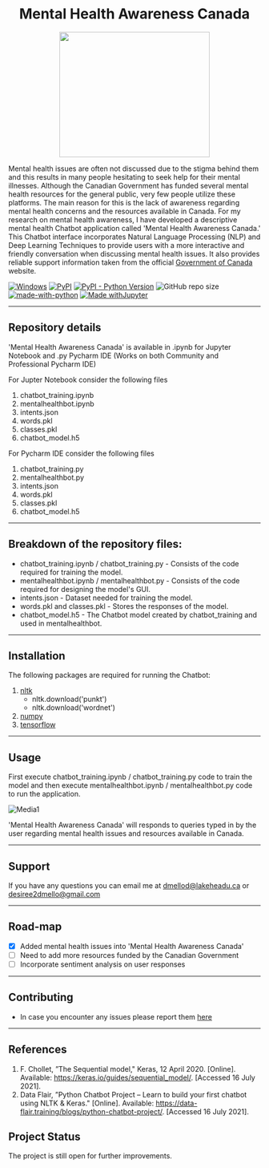 <h1 align="center"> Mental Health Awareness Canada </h1>


<p align="center">
  <img src= "https://user-images.githubusercontent.com/76941265/128641349-5385754f-8252-4e83-acdb-e243b811d507.png" width="300" height="250">
</p>

Mental health issues are often not discussed due to the stigma behind them and this results in many people hesitating to seek help for their mental illnesses. Although the Canadian Government has funded several mental health resources for the general public, very few people utilize these platforms. The main reason for this is the lack of awareness regarding mental health concerns and the resources available in Canada. For my research on mental health awareness, I have developed a descriptive mental health Chatbot application called 'Mental Health Awareness Canada.' This Chatbot interface incorporates Natural Language Processing (NLP) and Deep Learning Techniques to provide users with a more interactive and friendly conversation when discussing mental health issues. It also provides reliable support information taken from the official [Government of Canada](https://www.canada.ca/en/public-health/topics/mental-health-wellness.html) website.

[![Windows](https://svgshare.com/i/ZhY.svg)](https://www.microsoft.com/en-in/windows)  [![PyPI](https://img.shields.io/pypi/v/four)](https://pypi.org/project/pypi-install/) [![PyPI - Python Version](https://img.shields.io/pypi/pyversions/tensorflow)](https://www.python.org/downloads/release/python-380/) ![GitHub repo size](https://img.shields.io/github/repo-size/desireedmello/mentalhealthchatbotCanada) [![made-with-python](https://img.shields.io/badge/Made%20with-Python-1f425f.svg)](https://www.python.org/) [![Made withJupyter](https://img.shields.io/badge/Made%20with-Jupyter-orange)](https://jupyter.org/try)

---

## Repository details

'Mental Health Awareness Canada' is available in .ipynb for Jupyter Notebook and .py Pycharm IDE (Works on both Community and Professional Pycharm IDE)

For Jupter Notebook consider the following files

1. chatbot_training.ipynb      
2. mentalhealthbot.ipynb
3. intents.json                
4. words.pkl   
5. classes.pkl             
6. chatbot_model.h5                   

For Pycharm IDE consider the following files

1. chatbot_training.py
2. mentalhealthbot.py
3. intents.json
4. words.pkl
5. classes.pkl
6. chatbot_model.h5

---

## Breakdown of the repository files:

- chatbot_training.ipynb / chatbot_training.py - Consists of the code required for training the model.
- mentalhealthbot.ipynb / mentalhealthbot.py - Consists of the code required for designing the model's GUI.
- intents.json - Dataset needed for training the model.
- words.pkl and classes.pkl - Stores the responses of the model.
- chatbot_model.h5 - The Chatbot model created by chatbot_training and used in mentalhealthbot.

---

## Installation

The following packages are required for running the Chatbot:

1. [nltk](https://pypi.org/project/nltk/)
   - nltk.download('punkt')
   - nltk.download('wordnet')
2.  [numpy](https://pypi.org/project/numpy/)
3.  [tensorflow](https://pypi.org/project/tensorflow/)

---

## Usage

First execute chatbot_training.ipynb / chatbot_training.py code to train the model and then execute mentalhealthbot.ipynb / mentalhealthbot.py code to run the application.

![Media1](https://user-images.githubusercontent.com/76941265/128907253-eac01a8b-88d8-4a84-be88-dad171644b34.gif)

'Mental Health Awareness Canada' will responds to queries typed in by the user regarding mental health issues and resources available in Canada.

---

## Support

If you have any questions you can email me at dmellod@lakeheadu.ca or desiree2dmello@gmail.com

---

## Road-map

- [x] Added mental health issues into 'Mental Health Awareness Canada'
- [ ] Need to add more resources funded by the Canadian Government
- [ ] Incorporate sentiment analysis on user responses

---

## Contributing

- In case you encounter any issues please report them [here](https://github.com/desireedmello/mentalhealthchatbotCanada/issues)

---

## References

1.  F. Chollet, ”The Sequential model," Keras, 12 April 2020.  [Online]. Available: https://keras.io/guides/sequential_model/. [Accessed 16 July 2021].
2.  Data Flair, ”Python Chatbot Project – Learn to build your first chatbot using NLTK & Keras." [Online]. Available: https://data-flair.training/blogs/python-chatbot-project/. [Accessed 16 July 2021].


## Project Status

The project is still open for further improvements.

